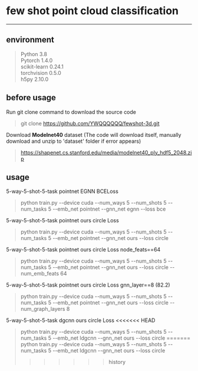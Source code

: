 # few shot point cloud classification

----------------
## environment
> Python 3.8  
> Pytorch 1.4.0  
> scikit-learn 0.24.1  
> torchvision 0.5.0  
> h5py 2.10.0

## before usage
Run git clone command to download the source code
> git clone https://github.com/YWQQQQQQ/fewshot-3d.git

Download **Modelnet40** dataset (The code will download itself, manually download and unzip to 'dataset' folder if error appears)
> https://shapenet.cs.stanford.edu/media/modelnet40_ply_hdf5_2048.zip
## usage

5-way-5-shot-5-task pointnet EGNN BCELoss
> python train.py --device cuda --num_ways 5 --num_shots 5 --num_tasks 5 --emb_net pointnet --gnn_net egnn --loss bce

5-way-5-shot-5-task pointnet ours circle Loss  
> python train.py --device cuda --num_ways 5 --num_shots 5 --num_tasks 5 --emb_net pointnet --gnn_net ours --loss circle

5-way-5-shot-5-task pointnet ours circle Loss node_feats==64
> python train.py --device cuda --num_ways 5 --num_shots 5 --num_tasks 5 --emb_net pointnet --gnn_net ours --loss circle --num_emb_feats 64

5-way-5-shot-5-task pointnet ours circle Loss  gnn_layer==8 (82.2)
> python train.py --device cuda --num_ways 5 --num_shots 5 --num_tasks 5 --emb_net pointnet --gnn_net ours --loss circle --num_graph_layers 8

5-way-5-shot-5-task dgcnn ours circle Loss
<<<<<<< HEAD
> python train.py --device cuda --num_ways 5 --num_shots 5 --num_tasks 5 --emb_net ldgcnn --gnn_net ours --loss circle
=======
> python train.py --device cuda --num_ways 5 --num_shots 5 --num_tasks 5 --emb_net ldgcnn --gnn_net ours --loss circle
>>>>>>> history
